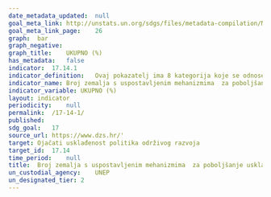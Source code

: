 ```yaml
---	
date_metadata_updated:	null
goal_meta_link:	http://unstats.un.org/sdgs/files/metadata-compilation/Metadata-Goal-17.pdf
goal_meta_link_page:	26
graph:	bar
graph_negative:	
graph_title:	UKUPNO (%)
has_metadata:	false
indicator:	17.14.1
indicator_definition:	Ovaj pokazatelj ima 8 kategorija koje se odnose na različite mehanizme usklađenosti politika. Svaka kategorija se boduje na ljestvici od 0 do 10 - detalji i predložak za tablicu bodovanja mogu se pronaći na UN stranici metapodataka. Maksimalan ukupni rezultat je 80 bodova.
indicator_name:	Broj zemalja s uspostavljenim mehanizmima  za poboljšanje usklađenosti politika održivog razvoja
indicator_variable:	UKUPNO (%)
layout:	indicator
periodicity:	null
permalink:	/17-14-1/
published:	
sdg_goal:	17
source_url:	https://www.dzs.hr/'
target:	Ojačati usklađenost politika održivog razvoja
target_id:	17.14
time_period:	null
title:	Broj zemalja s uspostavljenim mehanizmima  za poboljšanje usklađenosti politika održivog razvoja
un_custodial_agency:	UNEP
un_designated_tier:	2
---	
```

